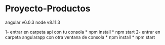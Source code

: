 # Proyecto-Productos

angular v6.0.3
node v8.11.3

1- entrar en carpeta api con tu consola
    * npm install
    * npm start
2- entrar en carpeta angularapp con otra ventana de consola 
    * npm install
    * npm start
